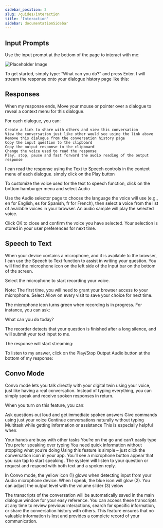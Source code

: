 ```yaml
---
sidebar_position: 2
slug: /guides/interaction
title: 'Interaction'
sidebar: documentationSidebar
---
```


## Input Prompts
Use the input prompt at the bottom of the page to interact with me:

![Placeholder Image](https://placehold.co/400x200)

To get started, simply type: “What can you do?” and press Enter.
I will stream the response onto your dialogue history page like this:


## Responses
When my response ends, Move your mouse or pointer over a dialogue to reveal a context menu for this dialogue.


For each dialogue, you can:

	Create a link to share with others and view this conversation
	View the conversation just like other would see using the link above
	Remove this dialogue from the conversation history page
	Copy the input question to the clipboard
	Copy the output response to the clipboard
	Change the voice used to read the response
	Play, stop, pause and fast forward the audio reading of the output response
I can read the response using the Text to Speech controls in the context menu of each dialogue. simply click on the Play button


To customize the voice used for the text to speech function, click on the bottom hamburger menu and select Audio


Use the Audio selector page to choose the language the voice will use (e.g., en for English, es for Spanish, fr for French), then select a voice from the list of available voices in your browser. An audio sample will play the selected voice.


Click OK to close and confirm the voice you have selected. Your selection is stored in your user preferences for next time.

## Speech to Text

When your device contains a microphone, and it is available to the browser, I can use the Speech to Text function to assist in writing your question. You will find the microphone icon on the left side of the Input bar on the bottom of the screen.


Select the microphone to start recording your voice.

Note: The first time, you will need to grant your browser access to your microphone. Select Allow on every visit to save your choice for next time.


The microphone icon turns green when recording is in progress. For instance, you can ask:

What can you do today?


The recorder detects that your question is finished after a long silence, and will submit your text input to me.

The response will start streaming:



To listen to my answer, click on the Play/Stop Output Audio button at the bottom of my response:


## Convo Mode

Convo mode lets you talk directly with your digital twin using your voice, just like having a real conversation. Instead of typing everything, you can simply speak and receive spoken responses in return.

When you turn on this feature, you can:

Ask questions out loud and get immediate spoken answers
Give commands using just your voice
Continue conversations naturally without typing
Multitask while getting information or assistance
This is especially helpful when:

Your hands are busy with other tasks
You’re on the go and can’t easily type
You prefer speaking over typing
You need quick information without stopping what you’re doing
Using this feature is simple – just click the conversation icon in your app. You’ll see a microphone button appear that you can tap to start speaking. The system will listen to your question or request and respond with both text and a spoken reply.


In Convo mode, the yellow icon (1) glows when detecting input from your Audio microphone device. When I speak, the blue ison will glow (2). You can adjust the output level with the volume slider (3) velow


The transcripts of the conversation will be automatically saved in the main dialogue window for your easy reference. You can access these transcripts at any time to review previous interactions, search for specific information, or share the conversation history with others. This feature ensures that no valuable information is lost and provides a complete record of your communication.